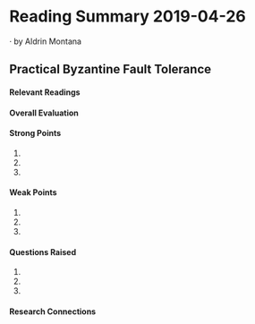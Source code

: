 # Reading Summary 2019-04-26

&middot; by Aldrin Montana

## Practical Byzantine Fault Tolerance

#### Relevant Readings


#### Overall Evaluation


#### Strong Points

1.

2.

3.

#### Weak Points

1.

2.

3.
  
#### Questions Raised

1.

2.

3.

#### Research Connections

<!-- resources -->
